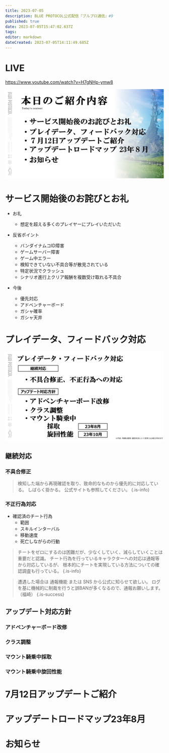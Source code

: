 ```yaml
---
title: 2023-07-05
description: BLUE PROTOCOL公式配信『ブルプロ通信』#9
published: true
date: 2023-07-05T15:47:02.637Z
tags: 
editor: markdown
dateCreated: 2023-07-05T14:11:49.685Z
---
```


# LIVE
https://www.youtube.com/watch?v=H7gNHp-ymw8

![blue_protocol公式配信『ブルプロ通信』_9_11-42_screenshot.png](/ブルプロ通信/2023-07-05/blue_protocol公式配信『ブルプロ通信』_9_11-42_screenshot.png)

# サービス開始後のお詫びとお礼
+ お礼
	+ 想定を超える多くのプレイヤーにプレイいただいた

+ 反省ポイント
	+ バンダイナムコID障害
  + ゲームサーバー障害
  + ゲーム中エラー
  + 検知できていない不具合等が散見されている
  + 特定状況でクラッシュ
  + シナリオ進行上クリア報酬を複数受け取れる不具合

+ 今後
	+ 優先対応
  	+ アドベンチャーボード
    + ガシャ確率
    + ガシャ天井
  

# プレイデータ、フィードバック対応
![blue_protocol公式配信『ブルプロ通信』_9_15-45_screenshot.png](/ブルプロ通信/2023-07-05/blue_protocol公式配信『ブルプロ通信』_9_15-45_screenshot.png)

## 継続対応

### 不具合修正
> 検知した端から再現確認を取り、致命的なものから優先的に対応している。
> しばらく掛かる。
> 公式サイトも参照してください。
{.is-info}


### 不正行為対応
+ 確認済のチート行為
	+ 範囲
  + スキルインターバル
  + 移動速度
  + 死亡しながらの行動

> チートをゼロにするのは困難だが、少なくしていく、減らしていくことは重要だと認識。
> チート行為を行っているキャラクターへの対応は通報等から対応しているが、
> 根本的にチートを実現している方法についての確認調査も行っている。
{.is-info}


> 遭遇した場合は 通報機能 または SNS から公式に知らせて欲しい。
> ログを基に機械的に制裁を行うと誤BANが多くなるので、通報お願いします。（福崎）
{.is-success}

## アップデート対応方針

### アドベンチャーボード改修

### クラス調整

### マウント騎乗中採取

### マウント騎乗中旋回性能






# 7月12日アップデートご紹介


# アップデートロードマップ23年8月


# お知らせ